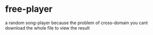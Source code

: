 # free-player
a random  song-player
because the problem of cross-domain
you cant download the whole file to  view the result

